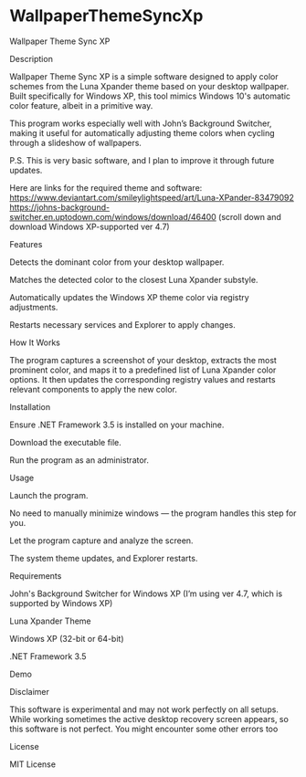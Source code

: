 # WallpaperThemeSyncXp
Wallpaper Theme Sync XP

Description

Wallpaper Theme Sync XP is a simple software designed to apply color schemes from the Luna Xpander theme based on your desktop wallpaper. Built specifically for Windows XP, this tool mimics Windows 10's automatic color feature, albeit in a primitive way.

This program works especially well with John’s Background Switcher, making it useful for automatically adjusting theme colors when cycling through a slideshow of wallpapers.

P.S. This is very basic software, and I plan to improve it through future updates.

Here are links for the required theme and software:
https://www.deviantart.com/smileylightspeed/art/Luna-XPander-83479092
https://johns-background-switcher.en.uptodown.com/windows/download/46400 (scroll down and download Windows XP-supported ver 4.7)

Features

Detects the dominant color from your desktop wallpaper.

Matches the detected color to the closest Luna Xpander substyle.

Automatically updates the Windows XP theme color via registry adjustments.

Restarts necessary services and Explorer to apply changes.

How It Works

The program captures a screenshot of your desktop, extracts the most prominent color, and maps it to a predefined list of Luna Xpander color options. It then updates the corresponding registry values and restarts relevant components to apply the new color.

Installation

Ensure .NET Framework 3.5 is installed on your machine.

Download the executable file.

Run the program as an administrator.

Usage

Launch the program.

No need to manually minimize windows — the program handles this step for you.

Let the program capture and analyze the screen.

The system theme updates, and Explorer restarts.

Requirements

John's Background Switcher for Windows XP (I’m using ver 4.7, which is supported by Windows XP)

Luna Xpander Theme

Windows XP (32-bit or 64-bit)

.NET Framework 3.5

Demo

Disclaimer

This software is experimental and may not work perfectly on all setups. While working sometimes the active desktop recovery screen appears, so this software is not perfect. You might encounter some other errors too

License

MIT License

